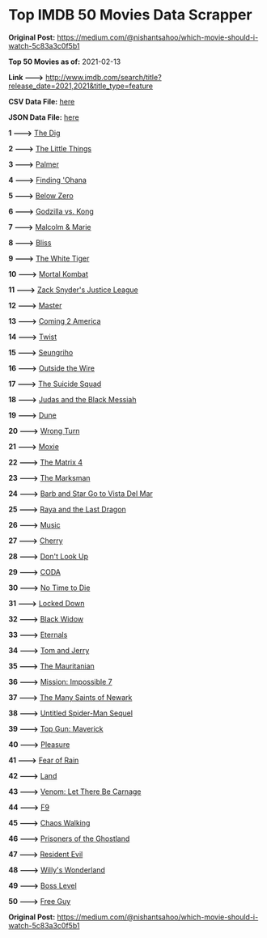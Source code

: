 # Top IMDB 50 Movies Data Scrapper

**Original Post:** https://medium.com/@nishantsahoo/which-movie-should-i-watch-5c83a3c0f5b1

**Top 50 Movies as of:** 2021-02-13

**Link --->** http://www.imdb.com/search/title?release_date=2021,2021&title_type=feature

**CSV Data File:** [here](/Data/data.csv)

**JSON Data File:** [here](/Data/data.json)

**1 --->** [The Dig](https://www.imdb.com/title/tt3661210/?ref_=adv_li_tt)

**2 --->** [The Little Things](https://www.imdb.com/title/tt10016180/?ref_=adv_li_tt)

**3 --->** [Palmer](https://www.imdb.com/title/tt6857376/?ref_=adv_li_tt)

**4 --->** [Finding 'Ohana](https://www.imdb.com/title/tt10332588/?ref_=adv_li_tt)

**5 --->** [Below Zero](https://www.imdb.com/title/tt9845564/?ref_=adv_li_tt)

**6 --->** [Godzilla vs. Kong](https://www.imdb.com/title/tt5034838/?ref_=adv_li_tt)

**7 --->** [Malcolm & Marie](https://www.imdb.com/title/tt12676326/?ref_=adv_li_tt)

**8 --->** [Bliss](https://www.imdb.com/title/tt10333426/?ref_=adv_li_tt)

**9 --->** [The White Tiger](https://www.imdb.com/title/tt6571548/?ref_=adv_li_tt)

**10 --->** [Mortal Kombat](https://www.imdb.com/title/tt0293429/?ref_=adv_li_tt)

**11 --->** [Zack Snyder's Justice League](https://www.imdb.com/title/tt12361974/?ref_=adv_li_tt)

**12 --->** [Master](https://www.imdb.com/title/tt10579952/?ref_=adv_li_tt)

**13 --->** [Coming 2 America](https://www.imdb.com/title/tt6802400/?ref_=adv_li_tt)

**14 --->** [Twist](https://www.imdb.com/title/tt10077034/?ref_=adv_li_tt)

**15 --->** [Seungriho](https://www.imdb.com/title/tt12838766/?ref_=adv_li_tt)

**16 --->** [Outside the Wire](https://www.imdb.com/title/tt10451914/?ref_=adv_li_tt)

**17 --->** [The Suicide Squad](https://www.imdb.com/title/tt6334354/?ref_=adv_li_tt)

**18 --->** [Judas and the Black Messiah](https://www.imdb.com/title/tt9784798/?ref_=adv_li_tt)

**19 --->** [Dune](https://www.imdb.com/title/tt1160419/?ref_=adv_li_tt)

**20 --->** [Wrong Turn](https://www.imdb.com/title/tt9110170/?ref_=adv_li_tt)

**21 --->** [Moxie](https://www.imdb.com/title/tt6432466/?ref_=adv_li_tt)

**22 --->** [The Matrix 4](https://www.imdb.com/title/tt10838180/?ref_=adv_li_tt)

**23 --->** [The Marksman](https://www.imdb.com/title/tt6902332/?ref_=adv_li_tt)

**24 --->** [Barb and Star Go to Vista Del Mar](https://www.imdb.com/title/tt3797512/?ref_=adv_li_tt)

**25 --->** [Raya and the Last Dragon](https://www.imdb.com/title/tt5109280/?ref_=adv_li_tt)

**26 --->** [Music](https://www.imdb.com/title/tt7541720/?ref_=adv_li_tt)

**27 --->** [Cherry](https://www.imdb.com/title/tt9130508/?ref_=adv_li_tt)

**28 --->** [Don't Look Up](https://www.imdb.com/title/tt11286314/?ref_=adv_li_tt)

**29 --->** [CODA](https://www.imdb.com/title/tt10366460/?ref_=adv_li_tt)

**30 --->** [No Time to Die](https://www.imdb.com/title/tt2382320/?ref_=adv_li_tt)

**31 --->** [Locked Down](https://www.imdb.com/title/tt13061914/?ref_=adv_li_tt)

**32 --->** [Black Widow](https://www.imdb.com/title/tt3480822/?ref_=adv_li_tt)

**33 --->** [Eternals](https://www.imdb.com/title/tt9032400/?ref_=adv_li_tt)

**34 --->** [Tom and Jerry](https://www.imdb.com/title/tt1361336/?ref_=adv_li_tt)

**35 --->** [The Mauritanian](https://www.imdb.com/title/tt4761112/?ref_=adv_li_tt)

**36 --->** [Mission: Impossible 7](https://www.imdb.com/title/tt9603212/?ref_=adv_li_tt)

**37 --->** [The Many Saints of Newark](https://www.imdb.com/title/tt8110232/?ref_=adv_li_tt)

**38 --->** [Untitled Spider-Man Sequel](https://www.imdb.com/title/tt10872600/?ref_=adv_li_tt)

**39 --->** [Top Gun: Maverick](https://www.imdb.com/title/tt1745960/?ref_=adv_li_tt)

**40 --->** [Pleasure](https://www.imdb.com/title/tt8550054/?ref_=adv_li_tt)

**41 --->** [Fear of Rain](https://www.imdb.com/title/tt10037014/?ref_=adv_li_tt)

**42 --->** [Land](https://www.imdb.com/title/tt10265034/?ref_=adv_li_tt)

**43 --->** [Venom: Let There Be Carnage](https://www.imdb.com/title/tt7097896/?ref_=adv_li_tt)

**44 --->** [F9](https://www.imdb.com/title/tt5433138/?ref_=adv_li_tt)

**45 --->** [Chaos Walking](https://www.imdb.com/title/tt2076822/?ref_=adv_li_tt)

**46 --->** [Prisoners of the Ghostland](https://www.imdb.com/title/tt6372694/?ref_=adv_li_tt)

**47 --->** [Resident Evil](https://www.imdb.com/title/tt6920084/?ref_=adv_li_tt)

**48 --->** [Willy's Wonderland](https://www.imdb.com/title/tt8114980/?ref_=adv_li_tt)

**49 --->** [Boss Level](https://www.imdb.com/title/tt7638348/?ref_=adv_li_tt)

**50 --->** [Free Guy](https://www.imdb.com/title/tt6264654/?ref_=adv_li_tt)

**Original Post:** https://medium.com/@nishantsahoo/which-movie-should-i-watch-5c83a3c0f5b1
